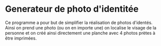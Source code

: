 Generateur de photo d'identitée
===============================

Ce programme a pour but de simplifier la réalisation de photos d'identés. Ainsi on prend une photo (ou on en importe une) on localise le visage de la personne et on créé ainsi directement une planche avec 4 photos prètes à être imprimées.
